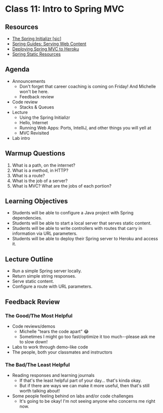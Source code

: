 # Class 11: Intro to Spring MVC

## Resources
* [The Spring Initializr \[sic\]](https://start.spring.io/)
* [Spring Guides: Serving Web Content](https://spring.io/guides/gs/serving-web-content/)
* [Deploying Spring MVC to Heroku](https://devcenter.heroku.com/articles/deploying-spring-boot-apps-to-heroku)
* [Spring Static Resources](https://spring.io/blog/2013/12/19/serving-static-web-content-with-spring-boot)

## Agenda
- Announcements
    - Don't forget that career coaching is coming on Friday! And Michelle won't be here.
    - Feedback review
- Code review
    - Stacks & Queues
- Lecture
    - Using the Spring Initializr
    - Hello, Internet
    - Running Web Apps: Ports, IntelliJ, and other things you will yell at
    - MVC Revisited
- Lab intro

## Warmup Questions
1. What is a path, on the internet?
2. What is a method, in HTTP?
3. What is a route?
4. What is the job of a server?
5. What is MVC? What are the jobs of each portion?

## Learning Objectives
* Students will be able to configure a Java project with Spring dependencies.
* Students will be able to start a local server that serves static content.
* Students will be able to write controllers with routes that carry in information via URL parameters.
* Students will be able to deploy their Spring server to Heroku and access it.

## Lecture Outline
* Run a simple Spring server locally.
* Return simple string responses.
* Serve static content.
* Configure a route with URL parameters.

## Feedback Review

### The Good/The Most Helpful

- Code reviews/demos
    - Michelle "tears the code apart" 😂
    - Sometimes I might go too fast/optimize it too much--please ask me to slow down!
- Labs to work through demo-like code
- The people, both your classmates and instructors

### The Bad/The Least Helpful

- Reading responses and learning journals
    - If that's the least helpful part of your day... that's kinda okay.
    - But if there are ways we can make it more useful, then that's still worth talking about!
- Some people feeling behind on labs and/or code challenges
    - It's going to be okay! I'm not seeing anyone who concerns me right now.
